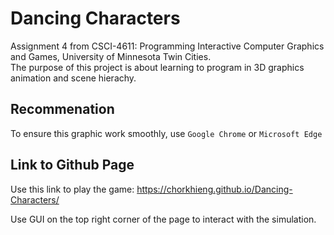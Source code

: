 # Dancing Characters

Assignment 4 from CSCI-4611: Programming Interactive Computer Graphics and Games, University of Minnesota Twin Cities.  
The purpose of this project is about learning to program in 3D graphics animation and scene hierachy.

## Recommenation
To ensure this graphic work smoothly, use `Google Chrome` or `Microsoft Edge`

## Link to Github Page

Use this link to play the game: https://chorkhieng.github.io/Dancing-Characters/  

Use GUI on the top right corner of the page to interact with the simulation.